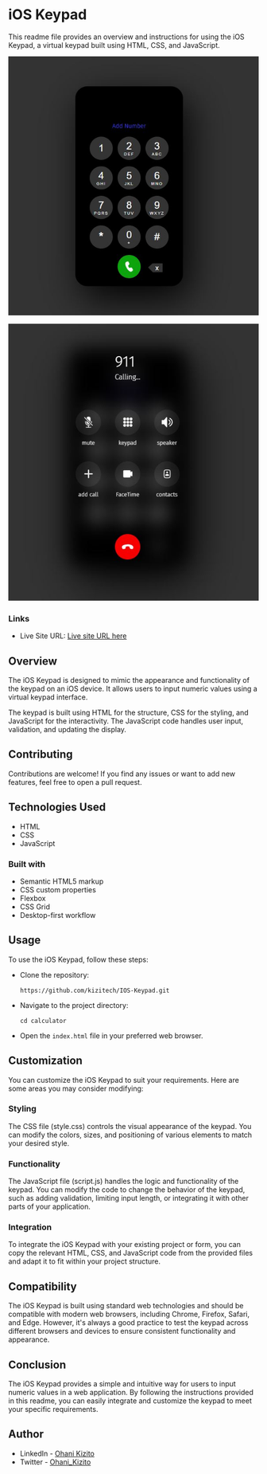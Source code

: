 # iOS Keypad

This readme file provides an overview and instructions for using the iOS Keypad, a virtual keypad built using HTML, CSS, and JavaScript.


![The screenshot of the keypad site before dialing](screenshot-before-dialing.JPG)

![The screenshot of the keypad site after dialing](screenshot-after-dialing.JPG)

### Links

- Live Site URL: [Live site URL here](https://kizitech.github.io/IOS-Keypad/)


## Overview

The iOS Keypad is designed to mimic the appearance and functionality of the keypad on an iOS device. It allows users to input numeric values using a virtual keypad interface.

The keypad is built using HTML for the structure, CSS for the styling, and JavaScript for the interactivity. The JavaScript code handles user input, validation, and updating the display.


## Contributing
Contributions are welcome! If you find any issues or want to add new features, feel free to open a pull request.


## Technologies Used
- HTML
- CSS
- JavaScript


### Built with

- Semantic HTML5 markup
- CSS custom properties
- Flexbox
- CSS Grid
- Desktop-first workflow


## Usage

To use the iOS Keypad, follow these steps:

- Clone the repository:
    ```
    https://github.com/kizitech/IOS-Keypad.git
    ```

- Navigate to the project directory:
    ```
    cd calculator
    ```

- Open the `index.html` file in your preferred web browser.


## Customization
You can customize the iOS Keypad to suit your requirements. Here are some areas you may consider modifying:

### Styling
The CSS file (style.css) controls the visual appearance of the keypad. You can modify the colors, sizes, and positioning of various elements to match your desired style.

### Functionality
The JavaScript file (script.js) handles the logic and functionality of the keypad. You can modify the code to change the behavior of the keypad, such as adding validation, limiting input length, or integrating it with other parts of your application.

### Integration
To integrate the iOS Keypad with your existing project or form, you can copy the relevant HTML, CSS, and JavaScript code from the provided files and adapt it to fit within your project structure.


## Compatibility
The iOS Keypad is built using standard web technologies and should be compatible with modern web browsers, including Chrome, Firefox, Safari, and Edge. However, it's always a good practice to test the keypad across different browsers and devices to ensure consistent functionality and appearance.


## Conclusion
The iOS Keypad provides a simple and intuitive way for users to input numeric values in a web application. By following the instructions provided in this readme, you can easily integrate and customize the keypad to meet your specific requirements.

## Author

- LinkedIn - [Ohani Kizito](https://www.linkedin.com/in/ohanikizito/)
- Twitter - [Ohani_Kizito](https://www.twitter.com/Ohani_Kizito)